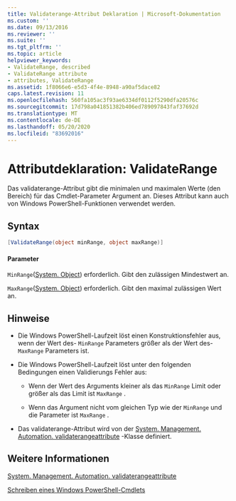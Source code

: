 ```yaml
---
title: Validaterange-Attribut Deklaration | Microsoft-Dokumentation
ms.custom: ''
ms.date: 09/13/2016
ms.reviewer: ''
ms.suite: ''
ms.tgt_pltfrm: ''
ms.topic: article
helpviewer_keywords:
- ValidateRange, described
- ValidateRange attribute
- attributes, ValidateRange
ms.assetid: 1f8066e6-e5d3-4f4e-8948-a90af5dace82
caps.latest.revision: 11
ms.openlocfilehash: 560fa105ac3f93ae6334df0112f5290dfa20576c
ms.sourcegitcommit: 17d798a041851382b406ed789097843faf37692d
ms.translationtype: MT
ms.contentlocale: de-DE
ms.lasthandoff: 05/20/2020
ms.locfileid: "83692016"
---
```

# <a name="validaterange-attribute-declaration"></a>Attributdeklaration: ValidateRange

Das validaterange-Attribut gibt die minimalen und maximalen Werte (den Bereich) für das Cmdlet-Parameter Argument an. Dieses Attribut kann auch von Windows PowerShell-Funktionen verwendet werden.

## <a name="syntax"></a>Syntax

```csharp
[ValidateRange(object minRange, object maxRange)]
```

#### <a name="parameters"></a>Parameter

`MinRange`([System. Object](/dotnet/api/system.object)) erforderlich. Gibt den zulässigen Mindestwert an.

`MaxRange`([System. Object](/dotnet/api/system.object)) erforderlich. Gibt den maximal zulässigen Wert an.

## <a name="remarks"></a>Hinweise

- Die Windows PowerShell-Laufzeit löst einen Konstruktionsfehler aus, wenn der Wert des- `MinRange` Parameters größer als der Wert des- `MaxRange` Parameters ist.

- Die Windows PowerShell-Laufzeit löst unter den folgenden Bedingungen einen Validierungs Fehler aus:

  - Wenn der Wert des Arguments kleiner als das `MinRange` Limit oder größer als das Limit ist `MaxRange` .

  - Wenn das Argument nicht vom gleichen Typ wie der `MinRange` und die Parameter ist `MaxRange` .

- Das validaterange-Attribut wird von der [System. Management. Automation. validaterangeattribute](/dotnet/api/System.Management.Automation.ValidateRangeAttribute) -Klasse definiert.

## <a name="see-also"></a>Weitere Informationen

[System. Management. Automation. validaterangeattribute](/dotnet/api/System.Management.Automation.ValidateRangeAttribute)

[Schreiben eines Windows PowerShell-Cmdlets](./writing-a-windows-powershell-cmdlet.md)
